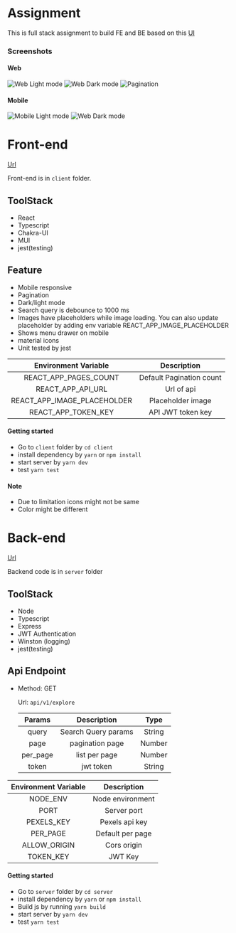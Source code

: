 # Assignment

This is full stack assignment to build FE and BE based on this [UI](https://dribbble.com/shots/6187917/attachments/1326507?mode=media)

### Screenshots

#### Web

![Web Light mode](./screenshots/light-web.png?raw=true)
![Web Dark mode](./screenshots/dark-web.png?raw=true)
![Pagination](./screenshots/light-web-pagination.png)

#### Mobile

![Mobile Light mode](./screenshots/light-mobile.png?raw=true)
![Web Dark mode](./screenshots/dark-mobile.png?raw=true)

# Front-end

[Url](https://bespoke-blancmange-8677a2.netlify.app)

Front-end is in `client` folder.

## ToolStack

- React
- Typescript
- Chakra-UI
- MUI
- jest(testing)

## Feature

- Mobile responsive
- Pagination
- Dark/light mode
- Search query is debounce to 1000 ms
- Images have placeholders while image loading. You can also update placeholder by adding env variable REACT_APP_IMAGE_PLACEHOLDER
- Shows menu drawer on mobile
- material icons
- Unit tested by jest

|    Environment Variable     | Description |
| :-------------------------: | :----------------------: |
|    REACT_APP_PAGES_COUNT    | Default Pagination count |
|      REACT_APP_API_URL      |        Url of api        |
| REACT_APP_IMAGE_PLACEHOLDER |    Placeholder image     |
|     REACT_APP_TOKEN_KEY     |    API JWT token key     |

#### Getting started

- Go to `client` folder by `cd client`
- install dependency by `yarn` or `npm install`
- start server by `yarn dev`
- test `yarn test`

#### Note

- Due to limitation icons might not be same
- Color might be different

# Back-end

[Url](https://pelicargo-test.onrender.com/)

Backend code is in `server` folder

## ToolStack

- Node
- Typescript
- Express
- JWT Authentication
- Winston (logging)
- jest(testing)

## Api Endpoint

- Method: GET

  Url: `api/v1/explore`

  |  Params  |     Description     | Type |
  | :------: | :-----------------: |:-----------------:|
  |  query   | Search Query params | String |
  |   page   |   pagination page   | Number |
  | per_page |    list per page    | Number |
  | token |    jwt token   | String |
  

| Environment Variable | Description |
| :------------------: | :----------------------: |
|       NODE_ENV       |     Node environment     |
|         PORT         |       Server port        |
|      PEXELS_KEY      |      Pexels api key      |
|       PER_PAGE       |     Default per page     |
|     ALLOW_ORIGIN     |       Cors origin        |
|      TOKEN_KEY       |         JWT Key          |

#### Getting started

- Go to `server` folder by `cd server`
- install dependency by `yarn` or `npm install`
- Build js by running `yarn build`
- start server by `yarn dev`
- test `yarn test`
